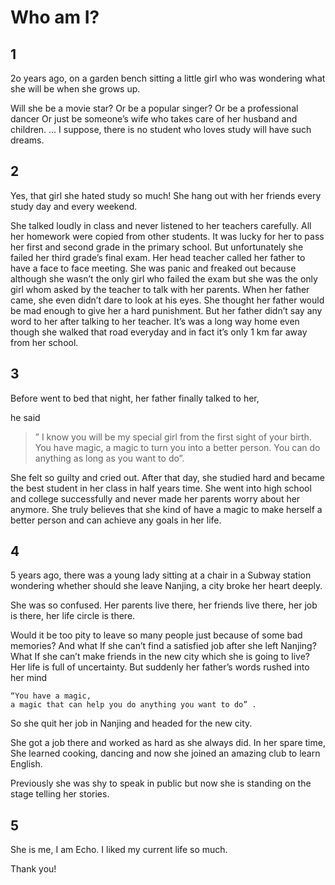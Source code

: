 # Who am I? 

## 1
2o years ago, on a garden bench sitting a little girl who was wondering what she will be when she grows up. 

Will she be a movie star? 
Or be a popular singer? 
Or be a professional dancer 
Or just be someone’s wife who takes care of her husband and children. … 
I suppose, there is no student who loves study will have such dreams. 

## 2
Yes, that girl she hated study so much! She hang out with her friends every study day and every weekend. 

She talked loudly in class and never listened to her teachers carefully. 
All her homework were copied from other students. 
It was lucky for her to pass her first and second grade in the primary school. 
But unfortunately she failed her third grade’s final exam. 
Her head teacher called her father to have a face to face meeting. 
She was panic and freaked out because although she wasn’t the only girl who failed the exam but she was the only girl whom asked by the teacher to talk with her parents. 
When her father came, she even didn’t dare to look at his eyes. 
She thought her father would be mad enough to give her a hard punishment. 
But her father didn’t say any word to her after talking to her teacher. 
It’s was a long way home even though she walked that road everyday and in fact it’s only 1 km far away from her school. 

## 3
Before went to bed that night, her father finally talked to her, 

he said


>  ” I know you will be my special girl from the first sight of your birth. 
>  You have magic, a magic to turn you into a better person. 
>  You can do anything as long as you want to do”. 


She felt so guilty and cried out. 
After that day, she studied hard and became the best student in her class in half years time. 
She went into high school and college successfully and never made her parents worry about her anymore. 
She truly believes that she kind of have a magic to make herself a better person and can achieve any goals in her life. 

## 4
5 years ago, 
there was a young lady sitting at a chair in a Subway station wondering whether should she leave Nanjing, a city broke her heart deeply. 

She was so confused. Her parents live there, her friends live there, her job is there, her life circle is there. 

Would it be too pity to leave so many people just because of some bad memories? 
And what If she can’t find a satisfied job after she left Nanjing? 
What If she can’t make friends in the new city which she is going to live? 
Her life is full of uncertainty. 
But suddenly her father’s words rushed into her mind 

```
“You have a magic, 
a magic that can help you do anything you want to do” . 
```

So she quit her job in Nanjing and headed for the new city. 

She got a job there and worked as hard as she always did. 
In her spare time, She learned cooking, dancing and now she joined an amazing club to learn English. 

Previously she was shy to speak in public but now she is standing on the stage telling her stories. 

## 5
She is me, I am Echo. I liked my current life so much. 

Thank you! 


